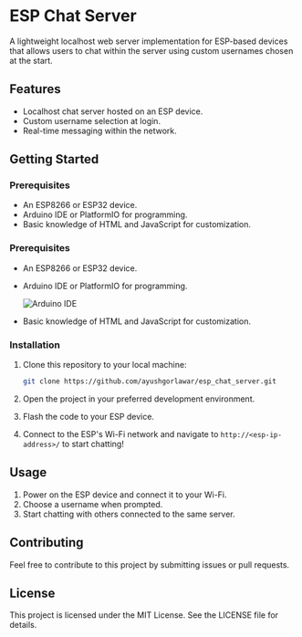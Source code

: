 # ESP Chat Server

A lightweight localhost web server implementation for ESP-based devices that allows users to chat within the server using custom usernames chosen at the start.

## Features
- Localhost chat server hosted on an ESP device.
- Custom username selection at login.
- Real-time messaging within the network.

## Getting Started

### Prerequisites
- An ESP8266 or ESP32 device.
- Arduino IDE or PlatformIO for programming.
- Basic knowledge of HTML and JavaScript for customization.

### Prerequisites
- An ESP8266 or ESP32 device.
- Arduino IDE or PlatformIO for programming.
  
  ![Arduino IDE](https://upload.wikimedia.org/wikipedia/commons/thumb/8/87/Arduino_Logo.svg/300px-Arduino_Logo.svg.png)


- Basic knowledge of HTML and JavaScript for customization.
  
### Installation
1. Clone this repository to your local machine:
   ```bash
   git clone https://github.com/ayushgorlawar/esp_chat_server.git
   ```

2. Open the project in your preferred development environment.

3. Flash the code to your ESP device.

4. Connect to the ESP's Wi-Fi network and navigate to `http://<esp-ip-address>/` to start chatting!

## Usage
1. Power on the ESP device and connect it to your Wi-Fi.
2. Choose a username when prompted.
3. Start chatting with others connected to the same server.

## Contributing
Feel free to contribute to this project by submitting issues or pull requests.



## License
This project is licensed under the MIT License. See the LICENSE file for details.
